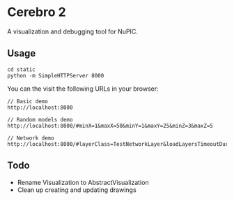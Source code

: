 # Cerebro 2

A visualization and debugging tool for NuPIC.

## Usage

    cd static
    python -m SimpleHTTPServer 8000

You can the visit the following URLs in your browser:

    // Basic demo
    http://localhost:8000

    // Random models demo
    http://localhost:8000/#minX=1&maxX=50&minY=1&maxY=25&minZ=3&maxZ=5

    // Network demo
    http://localhost:8000/#layerClass=TestNetworkLayer&loadLayersTimeoutDuration=500

## Todo

- Rename Visualization to AbstractVisualization
- Clean up creating and updating drawings
